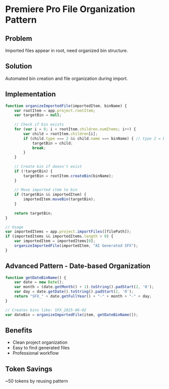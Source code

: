 # Premiere Pro File Organization Pattern

## Problem
Imported files appear in root, need organized bin structure.

## Solution
Automated bin creation and file organization during import.

## Implementation
```javascript
function organizeImportedFile(importedItem, binName) {
    var rootItem = app.project.rootItem;
    var targetBin = null;
    
    // Check if bin exists
    for (var i = 0; i < rootItem.children.numItems; i++) {
        var child = rootItem.children[i];
        if (child.type === 2 && child.name === binName) { // type 2 = bin
            targetBin = child;
            break;
        }
    }
    
    // Create bin if doesn't exist
    if (!targetBin) {
        targetBin = rootItem.createBin(binName);
    }
    
    // Move imported item to bin
    if (targetBin && importedItem) {
        importedItem.moveBin(targetBin);
    }
    
    return targetBin;
}

// Usage
var importedItems = app.project.importFiles([filePath]);
if (importedItems && importedItems.length > 0) {
    var importedItem = importedItems[0];
    organizeImportedFile(importedItem, "AI Generated SFX");
}
```

## Advanced Pattern - Date-based Organization
```javascript
function getDateBinName() {
    var date = new Date();
    var month = (date.getMonth() + 1).toString().padStart(2, '0');
    var day = date.getDate().toString().padStart(2, '0');
    return "SFX_" + date.getFullYear() + "-" + month + "-" + day;
}

// Creates bins like: SFX_2025-06-02
var dateBin = organizeImportedFile(item, getDateBinName());
```

## Benefits
- Clean project organization
- Easy to find generated files
- Professional workflow

## Token Savings
~50 tokens by reusing pattern